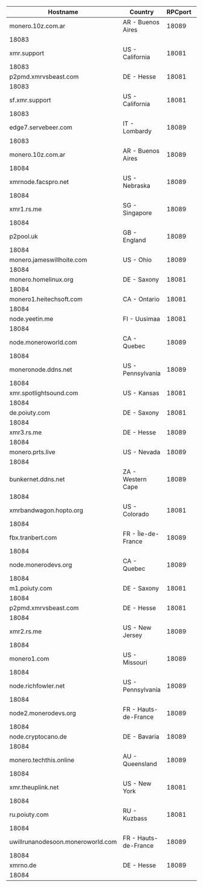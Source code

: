 Hostname | Country | RPCport | P2Pport
--- | --- | --- | ---
monero.10z.com.ar | AR - Buenos Aires | 18089
 | 18083
xmr.support | US - California | 18081
 | 18083
p2pmd.xmrvsbeast.com | DE - Hesse | 18081
 | 18083
sf.xmr.support | US - California | 18081
 | 18083
edge7.servebeer.com | IT - Lombardy | 18089
 | 18083
monero.10z.com.ar | AR - Buenos Aires | 18089
 | 18084
xmrnode.facspro.net | US - Nebraska | 18089
 | 18084
xmr1.rs.me | SG - Singapore | 18089
 | 18084
p2pool.uk | GB - England | 18089
 | 18084
monero.jameswillhoite.com | US - Ohio | 18089
 | 18084
monero.homelinux.org | DE - Saxony | 18081
 | 18084
monero1.heitechsoft.com | CA - Ontario | 18081
 | 18084
node.yeetin.me | FI - Uusimaa | 18081
 | 18084
node.moneroworld.com | CA - Quebec | 18089
 | 18084
moneronode.ddns.net | US - Pennsylvania | 18089
 | 18084
xmr.spotlightsound.com | US - Kansas | 18081
 | 18084
de.poiuty.com | DE - Saxony | 18081
 | 18084
xmr3.rs.me | DE - Hesse | 18089
 | 18084
monero.prts.live | US - Nevada | 18089
 | 18084
bunkernet.ddns.net | ZA - Western Cape | 18089
 | 18084
xmrbandwagon.hopto.org | US - Colorado | 18081
 | 18084
fbx.tranbert.com | FR - Île-de-France | 18089
 | 18084
node.monerodevs.org | CA - Quebec | 18089
 | 18084
m1.poiuty.com | DE - Saxony | 18081
 | 18084
p2pmd.xmrvsbeast.com | DE - Hesse | 18081
 | 18084
xmr2.rs.me | US - New Jersey | 18089
 | 18084
monero1.com | US - Missouri | 18089
 | 18084
node.richfowler.net | US - Pennsylvania | 18089
 | 18084
node2.monerodevs.org | FR - Hauts-de-France | 18089
 | 18084
node.cryptocano.de | DE - Bavaria | 18089
 | 18084
monero.techthis.online | AU - Queensland | 18089
 | 18084
xmr.theuplink.net | US - New York | 18081
 | 18084
ru.poiuty.com | RU - Kuzbass | 18081
 | 18084
uwillrunanodesoon.moneroworld.com | FR - Hauts-de-France | 18089
 | 18084
xmrno.de | DE - Hesse | 18089
 | 18084
